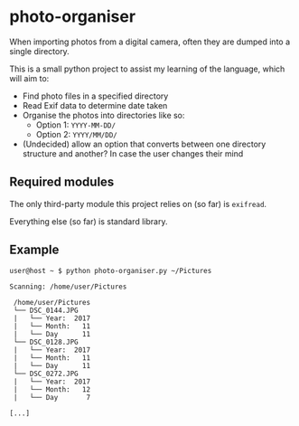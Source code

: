# photo-organiser
When importing photos from a digital camera, often they are dumped into a single directory.

This is a small python project to assist my learning of the language, which will aim to:
* Find photo files in a specified directory
* Read Exif data to determine date taken
* Organise the photos into directories like so:
  * Option 1: `YYYY-MM-DD/`
  * Option 2: `YYYY/MM/DD/`
* (Undecided) allow an option that converts between one directory structure and another? In case the user changes their mind

## Required modules

The only third-party module this project relies on (so far) is `exifread`.

Everything else (so far) is standard library.

## Example

```
user@host ~ $ python photo-organiser.py ~/Pictures

Scanning: /home/user/Pictures

 /home/user/Pictures
 └── DSC_0144.JPG
 |   └── Year:  2017
 |   └── Month:   11
 |   └── Day      11
 └── DSC_0128.JPG
 |   └── Year:  2017
 |   └── Month:   11
 |   └── Day      11
 └── DSC_0272.JPG
 |   └── Year:  2017
 |   └── Month:   12
 |   └── Day       7

[...]
```
